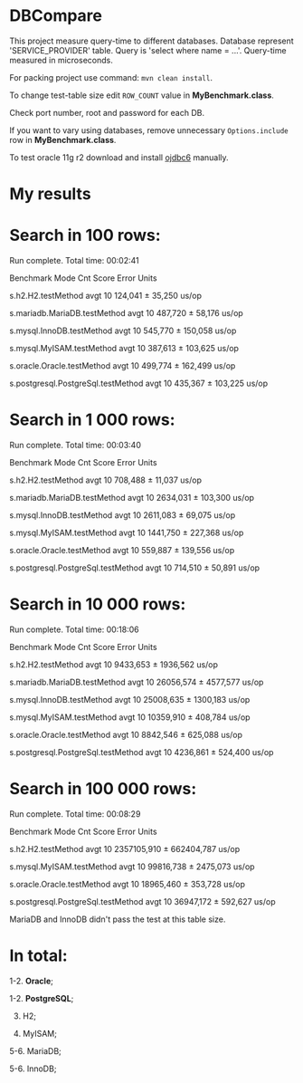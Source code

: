 # DBCompare

This project measure query-time to different databases. Database represent 'SERVICE_PROVIDER' table. Query is 'select where name = ...'. Query-time measured in microseconds.

For packing project use command: <code>mvn clean install</code>.

To change test-table size edit <code>ROW_COUNT</code> value in <b>MyBenchmark.class</b>.

Check port number, root and password for each DB.

If you want to vary using databases, remove unnecessary <code>Options.include</code> row in <b>MyBenchmark.class</b>.

To test oracle 11g r2 download and install <a href="http://www.oracle.com/technetwork/apps-tech/jdbc-112010-090769.html">ojdbc6</a> manually.


# My results


# Search in 100 rows:
Run complete. Total time: 00:02:41

Benchmark                           Mode  Cnt    Score     Error  Units

s.h2.H2.testMethod                  avgt   10  124,041 ±  35,250  us/op

s.mariadb.MariaDB.testMethod        avgt   10  487,720 ±  58,176  us/op

s.mysql.InnoDB.testMethod           avgt   10  545,770 ± 150,058  us/op

s.mysql.MyISAM.testMethod           avgt   10  387,613 ± 103,625  us/op

s.oracle.Oracle.testMethod          avgt   10  499,774 ± 162,499  us/op

s.postgresql.PostgreSql.testMethod  avgt   10  435,367 ± 103,225  us/op

# Search in 1 000 rows:
Run complete. Total time: 00:03:40

Benchmark                           Mode  Cnt     Score     Error  Units

s.h2.H2.testMethod                  avgt   10   708,488 ±  11,037  us/op

s.mariadb.MariaDB.testMethod        avgt   10  2634,031 ± 103,300  us/op

s.mysql.InnoDB.testMethod           avgt   10  2611,083 ±  69,075  us/op

s.mysql.MyISAM.testMethod           avgt   10  1441,750 ± 227,368  us/op

s.oracle.Oracle.testMethod          avgt   10   559,887 ± 139,556  us/op

s.postgresql.PostgreSql.testMethod  avgt   10   714,510 ±  50,891  us/op

# Search in 10 000 rows:
Run complete. Total time: 00:18:06

Benchmark                           Mode  Cnt      Score      Error  Units

s.h2.H2.testMethod                  avgt   10   9433,653 ± 1936,562  us/op

s.mariadb.MariaDB.testMethod        avgt   10  26056,574 ± 4577,577  us/op

s.mysql.InnoDB.testMethod           avgt   10  25008,635 ± 1300,183  us/op

s.mysql.MyISAM.testMethod           avgt   10  10359,910 ±  408,784  us/op

s.oracle.Oracle.testMethod          avgt   10   8842,546 ±  625,088  us/op

s.postgresql.PostgreSql.testMethod  avgt   10   4236,861 ±  524,400  us/op

# Search in 100 000 rows:
Run complete. Total time: 00:08:29

Benchmark                           Mode  Cnt        Score        Error  Units

s.h2.H2.testMethod                  avgt   10  2357105,910 ± 662404,787  us/op

s.mysql.MyISAM.testMethod           avgt   10    99816,738 ±   2475,073  us/op

s.oracle.Oracle.testMethod          avgt   10    18965,460 ±    353,728  us/op

s.postgresql.PostgreSql.testMethod  avgt   10    36947,172 ±    592,627  us/op

MariaDB and InnoDB didn't pass the test at this table size.

# In total:

1-2. <b>Oracle</b>;

1-2. <b>PostgreSQL</b>;

3.   H2;

4.   MyISAM;

5-6. MariaDB;

5-6. InnoDB;
